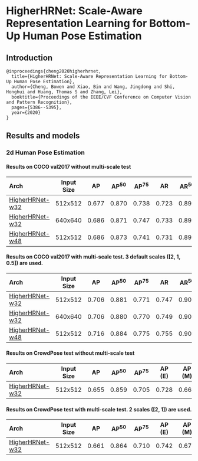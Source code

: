 # HigherHRNet: Scale-Aware Representation Learning for Bottom-Up Human Pose Estimation

## Introduction
```
@inproceedings{cheng2020higherhrnet,
  title={HigherHRNet: Scale-Aware Representation Learning for Bottom-Up Human Pose Estimation},
  author={Cheng, Bowen and Xiao, Bin and Wang, Jingdong and Shi, Honghui and Huang, Thomas S and Zhang, Lei},
  booktitle={Proceedings of the IEEE/CVF Conference on Computer Vision and Pattern Recognition},
  pages={5386--5395},
  year={2020}
}
```

## Results and models

### 2d Human Pose Estimation

#### Results on COCO val2017 without multi-scale test

| Arch | Input Size | AP | AP<sup>50</sup> | AP<sup>75</sup> | AR | AR<sup>50</sup> | ckpt | log |
| :----------------- | :-----------: | :------: | :------: | :------: | :------: | :------: |:------: |:------: |
| [HigherHRNet-w32](/configs/bottom_up/higherhrnet/coco/higher_hrnet32_coco_512x512.py)  | 512x512 | 0.677 | 0.870 | 0.738 | 0.723 | 0.890 | [ckpt](https://download.openmmlab.com/mmpose/bottom_up/higher_hrnet32_coco_512x512-8ae85183_20200713.pth) | [log](https://download.openmmlab.com/mmpose/bottom_up/higher_hrnet32_coco_512x512_20200713.log.json) |
| [HigherHRNet-w32](/configs/bottom_up/higherhrnet/coco/higher_hrnet32_coco_640x640.py)  | 640x640 | 0.686 | 0.871 | 0.747 | 0.733 | 0.898 | [ckpt](https://download.openmmlab.com/mmpose/bottom_up/higher_hrnet32_coco_640x640-a22fe938_20200712.pth) | [log](https://download.openmmlab.com/mmpose/bottom_up/higher_hrnet32_coco_640x640_20200712.log.json) |
| [HigherHRNet-w48](/configs/bottom_up/higherhrnet/coco/higher_hrnet48_coco_512x512.py)  | 512x512 | 0.686 | 0.873 | 0.741 | 0.731 | 0.892 | [ckpt](https://download.openmmlab.com/mmpose/bottom_up/higher_hrnet48_coco_512x512-60fedcbc_20200712.pth) | [log](https://download.openmmlab.com/mmpose/bottom_up/higher_hrnet48_coco_512x512_20200712.log.json) |

#### Results on COCO val2017 with multi-scale test. 3 default scales ([2, 1, 0.5]) are used.

| Arch | Input Size | AP | AP<sup>50</sup> | AP<sup>75</sup> | AR | AR<sup>50</sup> | ckpt | log |
| :----------------- | :-----------: | :------: | :------: | :------: | :------: | :------: |:------: |:------: |
| [HigherHRNet-w32](/configs/bottom_up/higherhrnet/coco/higher_hrnet32_coco_512x512.py)  | 512x512 | 0.706 | 0.881 | 0.771 | 0.747 | 0.901 | [ckpt](https://download.openmmlab.com/mmpose/bottom_up/higher_hrnet32_coco_512x512-8ae85183_20200713.pth) | [log](https://download.openmmlab.com/mmpose/bottom_up/higher_hrnet32_coco_512x512_20200713.log.json) |
| [HigherHRNet-w32](/configs/bottom_up/higherhrnet/coco/higher_hrnet32_coco_640x640.py)  | 640x640 | 0.706 | 0.880 | 0.770 | 0.749 | 0.902 | [ckpt](https://download.openmmlab.com/mmpose/bottom_up/higher_hrnet32_coco_640x640-a22fe938_20200712.pth) | [log](https://download.openmmlab.com/mmpose/bottom_up/higher_hrnet32_coco_640x640_20200712.log.json) |
| [HigherHRNet-w48](/configs/bottom_up/higherhrnet/coco/higher_hrnet48_coco_512x512.py)  | 512x512 | 0.716 | 0.884 | 0.775 | 0.755 | 0.901 | [ckpt](https://download.openmmlab.com/mmpose/bottom_up/higher_hrnet48_coco_512x512-60fedcbc_20200712.pth) | [log](https://download.openmmlab.com/mmpose/bottom_up/higher_hrnet48_coco_512x512_20200712.log.json) |


#### Results on CrowdPose test without multi-scale test

| Arch  | Input Size | AP | AP<sup>50</sup> | AP<sup>75</sup> | AP (E) | AP (M) | AP (H) | ckpt | log |
| :----------------- | :-----------: | :------: | :------: | :------: | :------: | :------: |:------: |:------: | :------: |
| [HigherHRNet-w32](/configs/bottom_up/higherhrnet/crowdpose/higher_hrnet32_crowdpose_512x512.py)  | 512x512 | 0.655 | 0.859 | 0.705 | 0.728 | 0.660 | 0.577 | [ckpt](https://download.openmmlab.com/mmpose/bottom_up/higher_hrnet32_crowdpose_512x512-1aa4a132_20201017.pth) | [log](https://download.openmmlab.com/mmpose/bottom_up/higher_hrnet32_crowdpose_512x512_20201017.log.json) |


#### Results on CrowdPose test with multi-scale test. 2 scales ([2, 1]) are used.

| Arch  | Input Size | AP | AP<sup>50</sup> | AP<sup>75</sup> | AP (E) | AP (M) | AP (H) | ckpt | log |
| :----------------- | :-----------: | :------: | :------: | :------: | :------: | :------: |:------: |:------: | :------: |
| [HigherHRNet-w32](/configs/bottom_up/higherhrnet/crowdpose/higher_hrnet32_crowdpose_512x512.py)  | 512x512 | 0.661 | 0.864 | 0.710 | 0.742 | 0.670 | 0.566 | [ckpt](https://download.openmmlab.com/mmpose/bottom_up/higher_hrnet32_crowdpose_512x512-1aa4a132_20201017.pth) | [log](https://download.openmmlab.com/mmpose/bottom_up/higher_hrnet32_crowdpose_512x512_20201017.log.json) |
